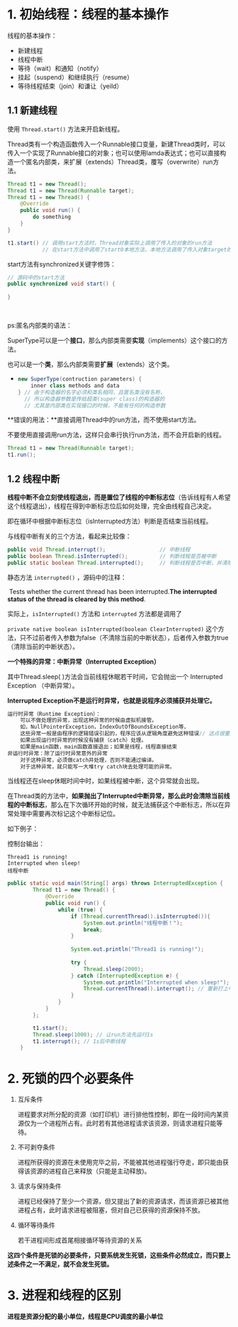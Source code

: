# 1. 初始线程：线程的基本操作

线程的基本操作：

* 新建线程
* 线程中断
* 等待（wait）和通知（notify）
* 挂起（suspend）和继续执行（resume）
* 等待线程结束（join）和谦让（yeild）



## 1.1 新建线程

使用 `Thread.start()` 方法来开启新线程。

Thread类有一个构造函数传入一个Runnable接口变量，新建Thread类时，可以传入一个实现了Runnable接口的对象；也可以使用lamda表达式；也可以直接构造一个匿名内部类，来扩展（extends）Thread类，覆写（overwrite）run方法。

```java
Thread t1 = new Thread();
Thread t1 = new Thread(Runnable target);
Thread t1 = new Thread() {
    @Override
    public void run() {
        do something
    }
}

t1.start() // 调用start方法时，Thread对象实际上调用了传入的对象的run方法
           // 在start方法中调用了start0本地方法，本地方法调用了传入对象target的run方法
```

start方法有synchronized关键字修饰：

```java
// 源码中的start方法
public synchronized void start() {
    
}
```

​	

ps:匿名内部类的语法：

​	SuperType可以是一个**接口**，那么内部类需要**实现**（implements）这个接口的方法。

​	也可以是一个**类**，那么内部类需要**扩展**（extends）这个类。

* ```java
  new SuperType(contruction parameters) {
      inner class methods and data
  } // 由于构造器的名字必须和类名相同，且匿名类没有名称，
    // 所以构造器参数是传给超类(super class)的构造器的
    // 尤其是内部类在实现接口的时候，不能有任何的构造参数
  ```



**错误的用法：**直接调用Thread中的run方法，而不使用start方法。

不要使用直接调用run方法，这样只会串行执行run方法，而不会开启新的线程。

```java
Thread t1 = new Thread(Runnable target);
t1.run();
```



## 1.2 线程中断

**线程中断不会立刻使线程退出，而是置位了线程的中断标志位**（告诉线程有人希望这个线程退出），线程在得到中断标志位后如何处理，完全由线程自己决定。

即在循环中根据中断标志位（isInterrupted方法）判断是否结束当前线程。



与线程中断有关的三个方法，看起来比较像：

```java
public void Thread.interrupt();                 // 中断线程
public boolean Thread.isInterrupted();          // 判断线程是否被中断
public static boolean Thread.interrupted();     // 判断线程是否中断，并清除当前的中断状态
```

静态方法 `interrupted()` ，源码中的注释：

​	Tests whether the current thread has been interrupted.**The interrupted status of the thread is cleared by this method**.

实际上，`isInterrupted()` 方法和 `interrupted` 方法都是调用了 

```private native boolean isInterrupted(boolean ClearInterrupted)``` 这个方法，只不过前者传入参数为false（不清除当前的中断状态），后者传入参数为true（清除当前的中断状态）。



**一个特殊的异常：中断异常（Interrupted Exception）**

其中Thread.sleep( )方法会当前线程休眠若干时间，它会抛出一个 Interrupted Exception （中断异常）。

**Interrupted Exception不是运行时异常，也就是说程序必须捕获并处理它。**

```java
运行时异常（Runtime Exception）：
	可以不做处理的异常，出现这种异常的时候由虚拟机接管。
	如，NullPointerException，IndexOutOfBoundsException等，
	这些异常一般是由程序的逻辑错误引起的，程序应该从逻辑角度避免这种错误// 这点很重要
    如果出现运行时异常的时候没有捕获（catch）处理。
    如果是main函数，main函数直接退出；如果是线程，线程直接结束
非运行时异常：除了运行时异常意外的异常
    对于这种异常，必须做catch并处理，否则不能通过编译。
    对于这种异常，就只能写一大堆try catch块去处理可能的异常。
```



当线程还在sleep休眠时间中时，如果线程被中断，这个异常就会出现。

在Thread类的方法中，**如果抛出了Interrupted中断异常，那么此时会清除当前线程的中断标志**，那么在下次循环开始的时候，就无法捕获这个中断标志，所以在异常处理中需要再次标记这个中断标记位。

如下例子：

控制台输出：

```
Thread1 is running!
Interrupted when sleep!
线程中断
```



```java
public static void main(String[] args) throws InterruptedException {
        Thread t1 = new Thread() {
            @Override
            public void run() {
                while (true) {
                    if (Thread.currentThread().isInterrupted()){
                        System.out.println("线程中断！");
                        break;
                    }
                    
                    System.out.println("Thread1 is running!");
                    
                    try {
                        Thread.sleep(2000);
                    } catch (InterruptedException e) {
                        System.out.println("Interrupted when sleep!");
                        Thread.currentThread().interrupt(); // 重新打上中断标记
                    }
                }
            }
        };

        t1.start();
        Thread.sleep(1000); // 让run方法先运行1s
        t1.interrupt(); // 1s后中断线程
    }
```



# 2. 死锁的四个必要条件

1. 互斥条件

   进程要求对所分配的资源（如打印机）进行排他性控制，即在一段时间内某资源仅为一个进程所占有。此时若有其他进程请求该资源，则请求进程只能等待。

2. 不可剥夺条件

   进程所获得的资源在未使用完毕之前，不能被其他进程强行夺走，即只能由获得该资源的进程自己来释放（只能是主动释放)。

3. 请求与保持条件

   进程已经保持了至少一个资源，但又提出了新的资源请求，而该资源已被其他进程占有，此时请求进程被阻塞，但对自己已获得的资源保持不放。

4. 循环等待条件

   若干进程间形成首尾相接循环等待资源的关系



**这四个条件是死锁的必要条件，只要系统发生死锁，这些条件必然成立，而只要上述条件之一不满足，就不会发生死锁。**



# 3. 进程和线程的区别

**进程是资源分配的最小单位，线程是CPU调度的最小单位**